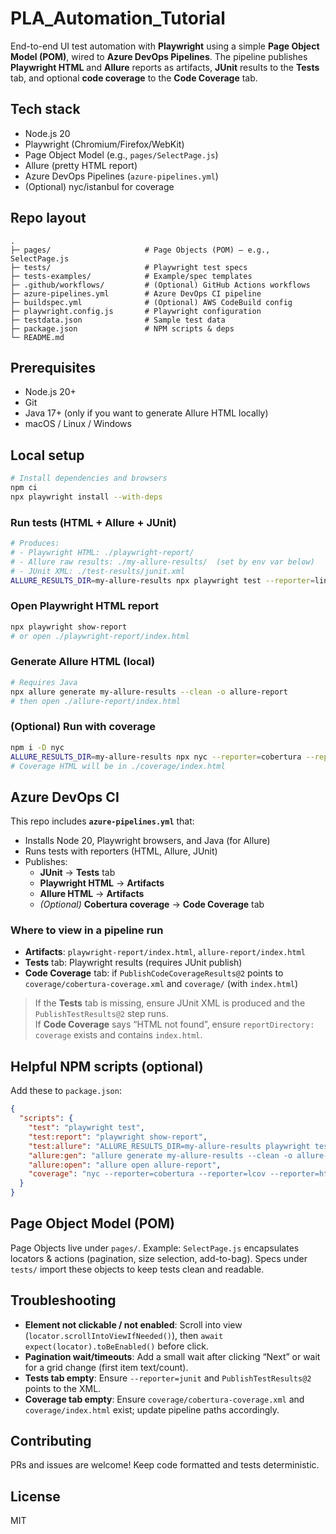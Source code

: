 # PLA_Automation_Tutorial

End-to-end UI test automation with **Playwright** using a simple **Page Object Model (POM)**, wired to **Azure DevOps Pipelines**. The pipeline publishes **Playwright HTML** and **Allure** reports as artifacts, **JUnit** results to the **Tests** tab, and optional **code coverage** to the **Code Coverage** tab.

## Tech stack
- Node.js 20
- Playwright (Chromium/Firefox/WebKit)
- Page Object Model (e.g., `pages/SelectPage.js`)
- Allure (pretty HTML report)
- Azure DevOps Pipelines (`azure-pipelines.yml`)
- (Optional) nyc/istanbul for coverage

## Repo layout
```
.
├─ pages/                     # Page Objects (POM) – e.g., SelectPage.js
├─ tests/                     # Playwright test specs
├─ tests-examples/            # Example/spec templates
├─ .github/workflows/         # (Optional) GitHub Actions workflows
├─ azure-pipelines.yml        # Azure DevOps CI pipeline
├─ buildspec.yml              # (Optional) AWS CodeBuild config
├─ playwright.config.js       # Playwright configuration
├─ testdata.json              # Sample test data
├─ package.json               # NPM scripts & deps
└─ README.md
```

## Prerequisites
- Node.js 20+
- Git
- Java 17+ (only if you want to generate Allure HTML locally)
- macOS / Linux / Windows

## Local setup
```bash
# Install dependencies and browsers
npm ci
npx playwright install --with-deps
```

### Run tests (HTML + Allure + JUnit)
```bash
# Produces:
# - Playwright HTML: ./playwright-report/
# - Allure raw results: ./my-allure-results/  (set by env var below)
# - JUnit XML: ./test-results/junit.xml
ALLURE_RESULTS_DIR=my-allure-results npx playwright test --reporter=line,html,allure-playwright,junit
```

### Open Playwright HTML report
```bash
npx playwright show-report
# or open ./playwright-report/index.html
```

### Generate Allure HTML (local)
```bash
# Requires Java
npx allure generate my-allure-results --clean -o allure-report
# then open ./allure-report/index.html
```

### (Optional) Run with coverage
```bash
npm i -D nyc
ALLURE_RESULTS_DIR=my-allure-results npx nyc --reporter=cobertura --reporter=lcov --reporter=html   npx playwright test --reporter=line,html,allure-playwright,junit
# Coverage HTML will be in ./coverage/index.html
```

## Azure DevOps CI
This repo includes **`azure-pipelines.yml`** that:
- Installs Node 20, Playwright browsers, and Java (for Allure)
- Runs tests with reporters (HTML, Allure, JUnit)
- Publishes:
  - **JUnit** → **Tests** tab
  - **Playwright HTML** → **Artifacts**
  - **Allure HTML** → **Artifacts**
  - *(Optional)* **Cobertura coverage** → **Code Coverage** tab

### Where to view in a pipeline run
- **Artifacts**: `playwright-report/index.html`, `allure-report/index.html`
- **Tests** tab: Playwright results (requires JUnit publish)
- **Code Coverage** tab: if `PublishCodeCoverageResults@2` points to `coverage/cobertura-coverage.xml` and `coverage/` (with `index.html`)

> If the **Tests** tab is missing, ensure JUnit XML is produced and the `PublishTestResults@2` step runs.  
> If **Code Coverage** says “HTML not found”, ensure `reportDirectory: coverage` exists and contains `index.html`.

## Helpful NPM scripts (optional)
Add these to `package.json`:
```json
{
  "scripts": {
    "test": "playwright test",
    "test:report": "playwright show-report",
    "test:allure": "ALLURE_RESULTS_DIR=my-allure-results playwright test --reporter=line,html,allure-playwright,junit",
    "allure:gen": "allure generate my-allure-results --clean -o allure-report",
    "allure:open": "allure open allure-report",
    "coverage": "nyc --reporter=cobertura --reporter=lcov --reporter=html playwright test --reporter=line,html,allure-playwright,junit"
  }
}
```

## Page Object Model (POM)
Page Objects live under `pages/`. Example: `SelectPage.js` encapsulates locators & actions (pagination, size selection, add-to-bag). Specs under `tests/` import these objects to keep tests clean and readable.

## Troubleshooting
- **Element not clickable / not enabled**: Scroll into view (`locator.scrollIntoViewIfNeeded()`), then `await expect(locator).toBeEnabled()` before click.
- **Pagination wait/timeouts**: Add a small wait after clicking “Next” or wait for a grid change (first item text/count).
- **Tests tab empty**: Ensure `--reporter=junit` and `PublishTestResults@2` points to the XML.
- **Coverage tab empty**: Ensure `coverage/cobertura-coverage.xml` and `coverage/index.html` exist; update pipeline paths accordingly.

## Contributing
PRs and issues are welcome! Keep code formatted and tests deterministic.

## License
MIT
